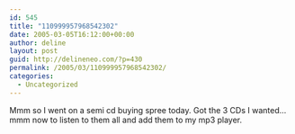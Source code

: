```yaml
---
id: 545
title: "110999957968542302"
date: 2005-03-05T16:12:00+00:00
author: deline
layout: post
guid: http://delineneo.com/?p=430
permalink: /2005/03/110999957968542302/
categories:
  - Uncategorized
---
```

Mmm so I went on a semi cd buying spree today. Got the 3 CDs I wanted&#8230; mmm now to listen to them all and add them to my mp3 player.